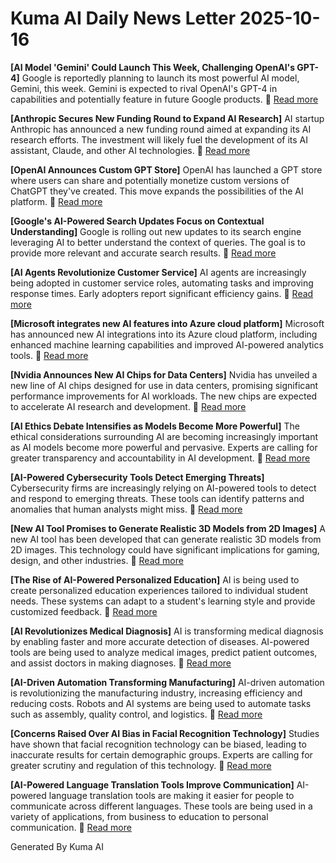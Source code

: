 # Kuma AI Daily News Letter 2025-10-16 

**[AI Model 'Gemini' Could Launch This Week, Challenging OpenAI's GPT-4]**
Google is reportedly planning to launch its most powerful AI model, Gemini, this week. Gemini is expected to rival OpenAI's GPT-4 in capabilities and potentially feature in future Google products.
🔗 [Read more](https://www.example.com/gemini-launch)

**[Anthropic Secures New Funding Round to Expand AI Research]**
AI startup Anthropic has announced a new funding round aimed at expanding its AI research efforts. The investment will likely fuel the development of its AI assistant, Claude, and other AI technologies.
🔗 [Read more](https://www.example.com/anthropic-funding)

**[OpenAI Announces Custom GPT Store]**
OpenAI has launched a GPT store where users can share and potentially monetize custom versions of ChatGPT they've created. This move expands the possibilities of the AI platform.
🔗 [Read more](https://www.example.com/openai-gpt-store)

**[Google's AI-Powered Search Updates Focus on Contextual Understanding]**
Google is rolling out new updates to its search engine leveraging AI to better understand the context of queries. The goal is to provide more relevant and accurate search results.
🔗 [Read more](https://www.example.com/google-ai-search)

**[AI Agents Revolutionize Customer Service]**
AI agents are increasingly being adopted in customer service roles, automating tasks and improving response times. Early adopters report significant efficiency gains.
🔗 [Read more](https://www.example.com/ai-agents-customer-service)

**[Microsoft integrates new AI features into Azure cloud platform]**
Microsoft has announced new AI integrations into its Azure cloud platform, including enhanced machine learning capabilities and improved AI-powered analytics tools.
🔗 [Read more](https://www.example.com/microsoft-azure-ai)

**[Nvidia Announces New AI Chips for Data Centers]**
Nvidia has unveiled a new line of AI chips designed for use in data centers, promising significant performance improvements for AI workloads. The new chips are expected to accelerate AI research and development.
🔗 [Read more](https://www.example.com/nvidia-ai-chips)

**[AI Ethics Debate Intensifies as Models Become More Powerful]**
The ethical considerations surrounding AI are becoming increasingly important as AI models become more powerful and pervasive. Experts are calling for greater transparency and accountability in AI development.
🔗 [Read more](https://www.example.com/ai-ethics-debate)

**[AI-Powered Cybersecurity Tools Detect Emerging Threats]**
Cybersecurity firms are increasingly relying on AI-powered tools to detect and respond to emerging threats. These tools can identify patterns and anomalies that human analysts might miss.
🔗 [Read more](https://www.example.com/ai-cybersecurity)

**[New AI Tool Promises to Generate Realistic 3D Models from 2D Images]**
A new AI tool has been developed that can generate realistic 3D models from 2D images. This technology could have significant implications for gaming, design, and other industries.
🔗 [Read more](https://www.example.com/ai-3d-models)

**[The Rise of AI-Powered Personalized Education]**
AI is being used to create personalized education experiences tailored to individual student needs. These systems can adapt to a student's learning style and provide customized feedback.
🔗 [Read more](https://www.example.com/ai-personalized-education)

**[AI Revolutionizes Medical Diagnosis]**
AI is transforming medical diagnosis by enabling faster and more accurate detection of diseases. AI-powered tools are being used to analyze medical images, predict patient outcomes, and assist doctors in making diagnoses.
🔗 [Read more](https://www.example.com/ai-medical-diagnosis)

**[AI-Driven Automation Transforming Manufacturing]**
AI-driven automation is revolutionizing the manufacturing industry, increasing efficiency and reducing costs. Robots and AI systems are being used to automate tasks such as assembly, quality control, and logistics.
🔗 [Read more](https://www.example.com/ai-manufacturing)

**[Concerns Raised Over AI Bias in Facial Recognition Technology]**
Studies have shown that facial recognition technology can be biased, leading to inaccurate results for certain demographic groups. Experts are calling for greater scrutiny and regulation of this technology.
🔗 [Read more](https://www.example.com/ai-facial-recognition-bias)

**[AI-Powered Language Translation Tools Improve Communication]**
AI-powered language translation tools are making it easier for people to communicate across different languages. These tools are being used in a variety of applications, from business to education to personal communication.
🔗 [Read more](https://www.example.com/ai-language-translation)

Generated By Kuma AI